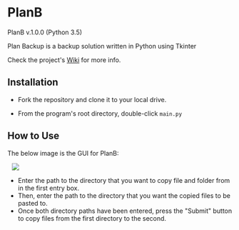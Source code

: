 # PlanB

PlanB v.1.0.0 (Python 3.5)

Plan Backup is a backup solution written in Python using Tkinter

Check the project's [Wiki](https://github.com/Kwistech/PlanB/wiki) for more info.

## Installation ##

+ Fork the repository and clone it to your local drive.

+ From the program's root directory, double-click `main.py`

## How to Use

The below image is the GUI for PlanB:

<img src="https://s31.postimg.org/upr3xd6rv/planb_gui.png" hspace="10">

+ Enter the path to the directory that you want to copy file and folder from in the first entry box.
+ Then, enter the path to the directory that you want the copied files to be pasted to. 
+ Once both directory paths have been entered, press the "Submit" button to copy files from the first directory to the second.
